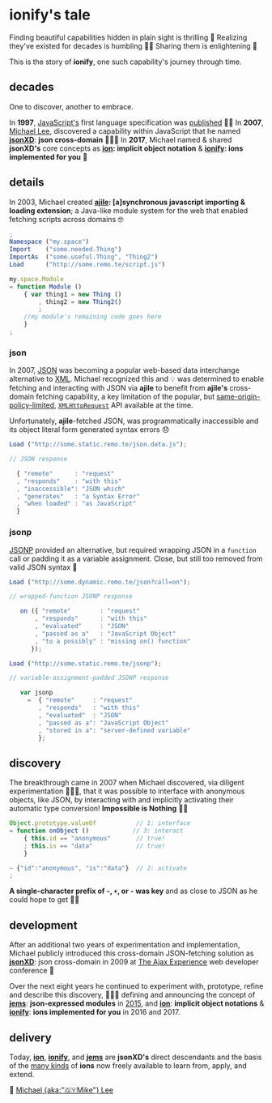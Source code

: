 # ionify's tale


Finding beautiful capabilities hidden in plain sight is thrilling 🎉 Realizing they've existed for decades is humbling 🙇🏾 Sharing them is enlightening 🖤

This is the story of **ionify**, one such capability's journey through time.


## decades

One to discover, another to embrace.

In **1997**,
[JavaScript's](https://web.archive.org/web/20070916144913/http://wp.netscape.com/newsref/pr/newsrelease67.html)
first language specification was
[published](http://www.ecma-international.org/publications/files/ECMA-ST-ARCH/ECMA-262,%201st%20edition,%20June%201997.pdf)
👏🏾 In **2007**,
[Michael Lee](https://github.com/iskitz),
discovered a capability within JavaScript that he named
[**jsonXD**](http://www.slideshare.net/iskitz/using-jsonxd-for-crossdomain-json-exchange):
**json cross-domain** 👨🏾‍💻 In **2017**, Michael named & shared **jsonXD's** core concepts as
**[ion](https://github.com/ionify/about/blob/public/ions/ion.md):
implicit object notation** &
**[ionify](https://github.com/ionify/ionify/):
ions implemented for you** 🎉


## details

In 2003, Michael created **[ajile](http://ajile.net): [a]synchronous javascript importing & loading extension**; a Java-like module system for the web that enabled fetching scripts across domains 🤓

```javascript
;
Namespace ("my.space")
Import    ("some.needed.Thing")
ImportAs  ("some.useful.Thing", "Thing2")
Load      ("http://some.remo.te/script.js")

my.space.Module
= function Module ()
    { var thing1 = new Thing ()
        , thing2 = new Thing2()
        ;
    //my module's remaining code goes here
    }
;
```

### json

In 2007, [JSON](https://en.wikipedia.org/wiki/JSON) was becoming a popular web-based data interchange alternative to [XML](https://en.wikipedia.org/wiki/XML). Michael recognized this and 💡 was determined to enable fetching and interacting with JSON via **ajile** to benefit from **ajile's** cross-domain fetching capability, a key limitation of the popular, but [same-origin-policy-limited](https://en.wikipedia.org/wiki/Same-origin_policy), [`XMLHttpRequest`](https://en.wikipedia.org/wiki/XMLHttpRequest) API available at the time.

Unfortunately, **ajile**-fetched JSON, was programmatically inaccessible and its object literal form generated syntax errors 😞

```javascript
Load ("http://some.static.remo.te/json.data.js");

// JSON response

  { "remote"      : "request"
  , "responds"    : "with this"
  , "inaccessible": "JSON which"
  , "generates"   : "a Syntax Error"
  , "when loaded" : "as JavaScript"
  }
```

### jsonp

[JSONP](https://en.wikipedia.org/wiki/JSONP) provided an alternative, but required wrapping JSON in a `function` call or padding it as a variable assignment. Close, but still too removed from valid JSON syntax 🤔

```javascript
Load ("http://some.dynamic.remo.te/json?call=on");

// wrapped-function JSONP response

   on ({ "remote"        : "request"
       , "responds"      : "with this"
       , "evaluated"     : "JSON"
       , "passed as a"   : "JavaScript Object"
       , "to a possibly" : "missing on() function"
      });

Load ("http://some.static.remo.te/jsonp");

// variable-assignment-padded JSONP response

   var jsonp
     =  { "remote"     : "request"
        , "responds"   : "with this"
        , "evaluated"  : "JSON"
        , "passed as a": "JavaScript Object"
        , "stored in a": "server-defined variable"
        };
```

## discovery

The breakthrough came in 2007 when Michael discovered, via diligent experimentation 👨🏾‍💻, that it was possible to interface with anonymous objects, like JSON, by interacting with and implicitly activating their automatic type conversion! **Impossible is Nothing** 🙌🏾

```javascript
Object.prototype.valueOf           // 1: interface
= function onObject ()            // 3: interact
    { this.id == "anonymous"       // true!
    ; this.is == "data"            // true!
    }

~ {"id":"anonymous", "is":"data"}  // 2: activate
;
```

**A single-character prefix of `~`, `+`, or `-` was key** and as close to JSON as he could hope to get 👌🏾


## development

After an additional two years of experimentation and implementation, Michael
publicly introduced this cross-domain JSON-fetching solution as
[**jsonXD**](http://www.slideshare.net/iskitz/using-jsonxd-for-crossdomain-json-exchange):
json cross-domain in 2009 at
[The Ajax Experience](http://web.archive.org/web/20090916010056/http://ajaxexperience.techtarget.com:80/conference/html/speakers.html#MLee)
web developer conference 🎉

Over the next eight years he continued to experiment with, prototype, refine and
describe this discovery, 👨🏾‍💻 defining and announcing the concept of
[**jems**](https://github.com/ionify/jems/blob/public/about/jems.md):
**json-expressed modules** in [2015](https://github.com/ionify/jems/blob/24ab93d910334e3bbe05b72869cbb4fd81639e10/about/jems.md),
and
[**ion**](https://github.com/ionify/about/blob/public/ions/ion.md):
**implicit object notations** &
[**ionify**](https://github.com/ionify/ionify/blob/public/README.md):
**ions implemented for you** in 2016 and 2017.

## delivery

Today, **[ion](https://github.com/ionify/about/blob/public/ions/ion.md)**, **[ionify](https://github.com/ionify/ionify/blob/public/README.md)**, and **[jems](https://github.com/ionify/jems/blob/public/about/jems.md)** are **jsonXD's** direct descendants and the basis of the [many kinds](ions/ion.md#kind) of **ions** now freely available to learn from, apply, and extend.

🖤
[Michael {aka:"🇬🇾Mike"} Lee](https://github.com/iskitz)